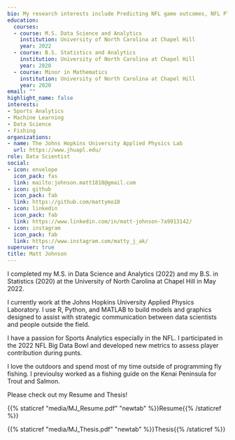 ```yaml
---
bio: My research interests include Predicting NFL game outcomes, NFL Player Analysis, and EPL Player Analysis.
education:
  courses:
  - course: M.S. Data Science and Analytics
    institution: University of North Carolina at Chapel Hill
    year: 2022
  - course: B.S. Statistics and Analytics
    institution: University of North Carolina at Chapel Hill
    year: 2020
  - course: Minor in Mathematics
    institution: University of North Carolina at Chapel Hill
    year: 2020
email: ""
highlight_name: false
interests:
- Sports Analytics
- Machine Learning
- Data Science
- Fishing
organizations:
- name: The Johns Hopkins University Applied Physics Lab
  url: https://www.jhuapl.edu/
role: Data Scientist
social:
- icon: envelope
  icon_pack: fas
  link: mailto:johnson.matt1818@gmail.com
- icon: github
  icon_pack: fab
  link: https://github.com/mattymo18
- icon: linkedin
  icon_pack: fab
  link: https://www.linkedin.com/in/matt-johnson-7a9913142/
- icon: instagram
  icon_pack: fab
  link: https://www.instagram.com/matty_j_ak/
superuser: true
title: Matt Johnson
---
```


I completed my M.S. in Data Science and Analytics (2022) and my B.S. in Statistics (2020) at the University of North Carolina at Chapel Hill in May 2022.

I currently work at the Johns Hopkins University Applied Physics Laboratory. I use R, Python, and MATLAB to build models and graphics designed to assist with strategic communication between data scientists and people outside the field.

I have a passion for Sports Analytics especially in the NFL. I participated in the 2022 NFL Big Data Bowl and developed new metrics to assess player contribution during punts. 

I love the outdoors and spend most of my time outside of programming fly fishing. I previoulsy worked as a fishing guide on the Kenai Peninsula for Trout and Salmon. 

Please check out my Resume and Thesis!

{{% staticref "media/MJ_Resume.pdf" "newtab" %}}Resume{{% /staticref %}}

{{% staticref "media/MJ_Thesis.pdf" "newtab" %}}Thesis{{% /staticref %}}
